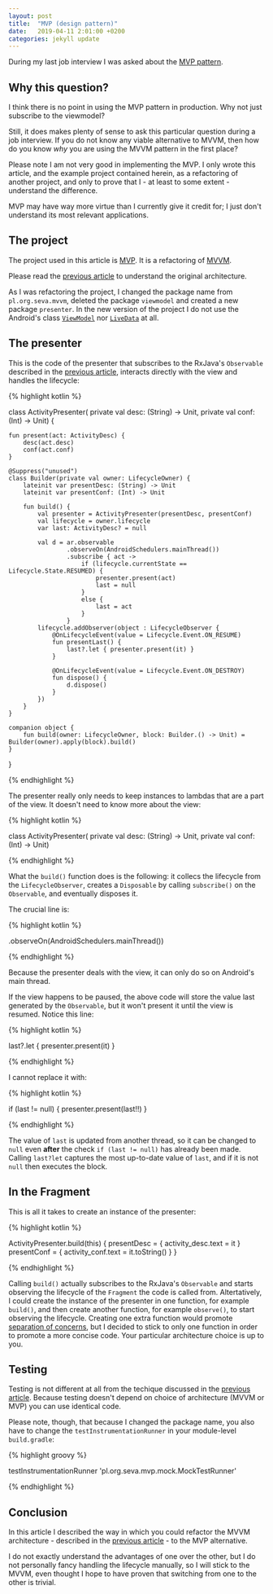 ```yaml
---
layout: post
title:  "MVP (design pattern)"
date:   2019-04-11 2:01:00 +0200
categories: jekyll update
---
```


During my last job interview I was asked about the [MVP pattern][mvp].

## Why this question?

I think there is no point in using the MVP pattern in production. Why not just subscribe to the viewmodel?

Still, it does makes plenty of sense to ask this particular question during a job interview. If you do not know any viable alternative to MVVM, then how do you know *why* you are using the MVVM pattern in the first place?

Please note I am not very good in implementing the MVP. I only wrote this article, and the example project contained herein, as a refactoring of another project, and only to prove that I - at least to some extent - understand the difference.

MVP may have way more virtue than I currently give it credit for; I just don't understand its most relevant applications.

## The project

The project used in this article is [MVP][mvp-project]. It is a refactoring of [MVVM][mvvm-project].

Please read the [previous article][mvvm-article] to understand the original architecture.

As I was refactoring the project, I changed the package name from `pl.org.seva.mvvm`, deleted the package `viewmodel` and created a new package `presenter`. In the new version of the project I do not use the Android's class [`ViewModel`][viewmodel] nor [`LiveData`][livedata] at all.

## The presenter

This is the code of the presenter that subscribes to the RxJava's `Observable` described in the [previous article][mvvm-article], interacts directly with the view and handles the lifecycle:

{% highlight kotlin %}

class ActivityPresenter(
        private val desc: (String) -> Unit,
        private val conf: (Int) -> Unit) {

    fun present(act: ActivityDesc) {
        desc(act.desc)
        conf(act.conf)
    }

    @Suppress("unused")
    class Builder(private val owner: LifecycleOwner) {
        lateinit var presentDesc: (String) -> Unit
        lateinit var presentConf: (Int) -> Unit

        fun build() {
            val presenter = ActivityPresenter(presentDesc, presentConf)
            val lifecycle = owner.lifecycle
            var last: ActivityDesc? = null

            val d = ar.observable
                    .observeOn(AndroidSchedulers.mainThread())
                    .subscribe { act ->
                        if (lifecycle.currentState == Lifecycle.State.RESUMED) {
                            presenter.present(act)
                            last = null
                        }
                        else {
                            last = act
                        }
                    }
            lifecycle.addObserver(object : LifecycleObserver {
                @OnLifecycleEvent(value = Lifecycle.Event.ON_RESUME)
                fun presentLast() {
                    last?.let { presenter.present(it) }
                }

                @OnLifecycleEvent(value = Lifecycle.Event.ON_DESTROY)
                fun dispose() {
                    d.dispose()
                }
            })
        }
    }

    companion object {
        fun build(owner: LifecycleOwner, block: Builder.() -> Unit) = Builder(owner).apply(block).build()
    }
}

{% endhighlight %}

The presenter really only needs to keep instances to lambdas that are a part of the view. It doesn't need to know more about the view:

{% highlight kotlin %}

class ActivityPresenter(
        private val desc: (String) -> Unit,
        private val conf: (Int) -> Unit)

{% endhighlight %}

What the `build()` function does is the following: it collecs the lifecycle from the `LifecycleObserver`, creates a `Disposable` by calling `subscribe()` on the `Observable`, and eventually disposes it.

The crucial line is:

{% highlight kotlin %}

.observeOn(AndroidSchedulers.mainThread())

{% endhighlight %}

Because the presenter deals with the view, it can only do so on Android's main thread.

If the view happens to be paused, the above code will store the value last generated by the `Observable`, but it won't present it until the view is resumed. Notice this line:

{% highlight kotlin %}

last?.let { presenter.present(it) }

{% endhighlight %}

I cannot replace it with:

{% highlight kotlin %}

if (last != null) {
    presenter.present(last!!)
}

{% endhighlight %}

The value of `last` is updated from another thread, so it can be changed to `null` even **after** the check `if (last != null)` has already been made. Calling `last?let` captures the most up-to-date value of `last`, and if it is not `null` then executes the block.

## In the Fragment

This is all it takes to create an instance of the presenter:

{% highlight kotlin %}

ActivityPresenter.build(this) {
    presentDesc = { activity_desc.text = it }
    presentConf = { activity_conf.text = it.toString() }
}

{% endhighlight %}

Calling `build()` actually subscribes to the RxJava's `Observable` and starts observing the lifecycle of the `Fragment` the code is called from. Altertatively, I could create the instance of the presenter in one function, for example `build()`, and then create another function, for example `observe()`, to start observing the lifecycle. Creating one extra function would promote [separation of concerns][soc], but I decided to stick to only one function in order to promote a more concise code. Your particular architecture choice is up to you.

## Testing

Testing is not different at all from the techique discussed in the [previous article][mvvm-article]. Because testing doesn't depend on choice of architecture (MVVM or MVP) you can use identical code.

Please note, though, that because I changed the package name, you also have to change the `testInstrumentationRunner` in your module-level `build.gradle`:

{% highlight groovy %}

testInstrumentationRunner 'pl.org.seva.mvp.mock.MockTestRunner'

{% endhighlight %}

## Conclusion

In this article I described the way in which you could refactor the MVVM architecture - described in the [previous article][mvvm-article] - to the MVP alternative.

I do not exactly understand the advantages of one over the other, but I do not personally fancy handling the lifecycle manually, so I will stick to the MVVM, even thought I hope to have proven that switching from one to the other is trivial.


[mvp]: https://en.wikipedia.org/wiki/Model%E2%80%93view%E2%80%93presenter
[mvp-project]: https://github.com/syrop/MVP
[mvvm-project]: https://github.com/syrop/MVVM
[mvvm-article]: https://syrop.github.io/jekyll/update/2019/04/06/mvvm.html
[viewmodel]: https://developer.android.com/reference/android/arch/lifecycle/ViewModel
[livedata]: https://developer.android.com/reference/androidx/lifecycle/LiveData
[soc]: https://en.wikipedia.org/wiki/Separation_of_concerns




